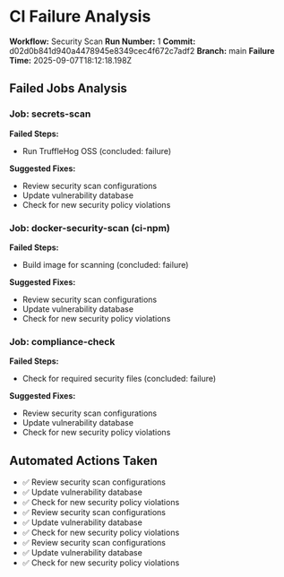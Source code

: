 # CI Failure Analysis

**Workflow:** Security Scan
**Run Number:** 1
**Commit:** d02d0b841d940a4478945e8349cec4f672c7adf2
**Branch:** main
**Failure Time:** 2025-09-07T18:12:18.198Z

## Failed Jobs Analysis

### Job: secrets-scan
**Failed Steps:**
- Run TruffleHog OSS (concluded: failure)

**Suggested Fixes:**
- Review security scan configurations
- Update vulnerability database
- Check for new security policy violations

### Job: docker-security-scan (ci-npm)
**Failed Steps:**
- Build image for scanning (concluded: failure)

**Suggested Fixes:**
- Review security scan configurations
- Update vulnerability database
- Check for new security policy violations

### Job: compliance-check
**Failed Steps:**
- Check for required security files (concluded: failure)

**Suggested Fixes:**
- Review security scan configurations
- Update vulnerability database
- Check for new security policy violations

## Automated Actions Taken
- ✅ Review security scan configurations
- ✅ Update vulnerability database
- ✅ Check for new security policy violations
- ✅ Review security scan configurations
- ✅ Update vulnerability database
- ✅ Check for new security policy violations
- ✅ Review security scan configurations
- ✅ Update vulnerability database
- ✅ Check for new security policy violations
